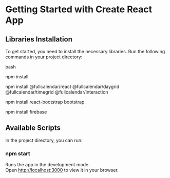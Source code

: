 # Getting Started with Create React App

## Libraries Installation

To get started, you need to install the necessary libraries. Run the following commands in your project directory:

bash

npm install

npm install @fullcalendar/react @fullcalendar/daygrid @fullcalendar/timegrid @fullcalendar/interaction

npm install react-bootstrap bootstrap

npm install firebase



## Available Scripts

In the project directory, you can run:

### npm start

Runs the app in the development mode.\
Open [http://localhost:3000](http://localhost:3000) to view it in your browser.
